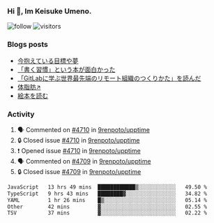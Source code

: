 ### Hi 👋, Im Keisuke Umeno.

<!--
**9renpoto/9renpoto** is a ✨ _special_ ✨ repository because its `README.md` (this file) appears on your GitHub profile.

Here are some ideas to get you started:

- 🔭 I’m currently working on ...
- 🌱 I’m currently learning ...
- 👯 I’m looking to collaborate on ...
- 🤔 I’m looking for help with ...
- 💬 Ask me about ...
- 📫 How to reach me: ...
- 😄 Pronouns: ...
- ⚡ Fun fact: ...
-->

![follow](https://img.shields.io/github/followers/9renpoto?label=Follow&style=social)
![visitors](https://komarev.com/ghpvc/?username=9renpoto&label=Profile%20views&color=0e75b6&style=flat)

### Blogs posts

<!-- BLOG-POST-LIST:START -->
- [今抱えている目標や夢](https://9renpoto.win/entry/2024/12/02/objective)
- [「書く習慣」という本が面白かった](https://9renpoto.win/entry/2024/11/11/leave_a_feeling_sad)
- [「GitLabに学ぶ世界最先端のリモート組織のつくりかた」を読んだ](https://9renpoto.win/entry/2024/09/10/remote_organization)
- [体脂肪↗](https://9renpoto.win/entry/2024/08/12/gaining_fat)
- [絵本を読む](https://9renpoto.win/entry/2024/07/26/picture_book)
<!-- BLOG-POST-LIST:END -->

### Activity

<!--START_SECTION:activity-->
1. 🗣 Commented on [#4710](https://github.com/9renpoto/upptime/issues/4710#issuecomment-2536284297) in [9renpoto/upptime](https://github.com/9renpoto/upptime)
2. 🔒 Closed issue [#4710](https://github.com/9renpoto/upptime/issues/4710) in [9renpoto/upptime](https://github.com/9renpoto/upptime)
3. ❗ Opened issue [#4710](https://github.com/9renpoto/upptime/issues/4710) in [9renpoto/upptime](https://github.com/9renpoto/upptime)
4. 🗣 Commented on [#4709](https://github.com/9renpoto/upptime/issues/4709#issuecomment-2535319294) in [9renpoto/upptime](https://github.com/9renpoto/upptime)
5. 🔒 Closed issue [#4709](https://github.com/9renpoto/upptime/issues/4709) in [9renpoto/upptime](https://github.com/9renpoto/upptime)
<!--END_SECTION:activity-->

<!--START_SECTION:waka-->

```txt
JavaScript   13 hrs 49 mins  ████████████▒░░░░░░░░░░░░   49.50 %
TypeScript   9 hrs 43 mins   ████████▓░░░░░░░░░░░░░░░░   34.82 %
YAML         1 hr 26 mins    █▒░░░░░░░░░░░░░░░░░░░░░░░   05.14 %
Other        42 mins         ▓░░░░░░░░░░░░░░░░░░░░░░░░   02.55 %
TSV          37 mins         ▓░░░░░░░░░░░░░░░░░░░░░░░░   02.22 %
```

<!--END_SECTION:waka-->
